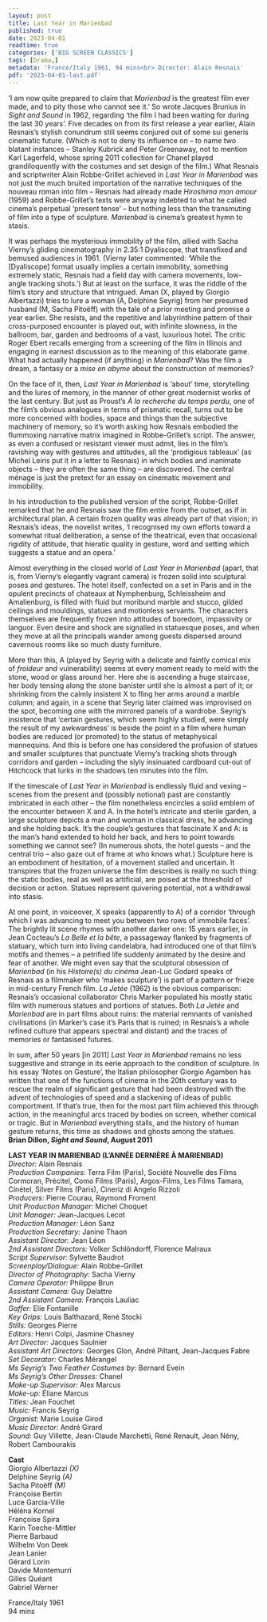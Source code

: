 ```yaml
---
layout: post
title: Last Year in Marienbad
published: true
date: 2023-04-01
readtime: true
categories: ['BIG SCREEN CLASSICS']
tags: [Drama,]
metadata: 'France/Italy 1961, 94 mins<br> Director: Alain Resnais'
pdf: '2023-04-01-last.pdf'
---
```


‘I am now quite prepared to claim that _Marienbad_ is the greatest film ever made, and to pity those who cannot see it.’ So wrote Jacques Brunius in _Sight and Sound_ in 1962, regarding ‘the film I had been waiting for during the last 30 years’. Five decades on from its first release a year earlier, Alain Resnais’s stylish conundrum still seems conjured out of some sui generis cinematic future. (Which is not to deny its influence on – to name two blatant instances – Stanley Kubrick and Peter Greenaway, not to mention Karl Lagerfeld, whose spring 2011 collection for Chanel played grandiloquently with the costumes and set design of the film.) What Resnais and scriptwriter Alain Robbe-Grillet achieved in _Last Year in Marienbad_ was not just the much bruited importation of the narrative techniques of the nouveau roman into film – Resnais had already made _Hiroshima mon amour_ (1959) and Robbe-Grillet’s texts were anyway indebted to what he called cinema’s perpetual ‘present tense’ – but nothing less than the transmuting of film into a type of sculpture. _Marienbad_ is cinema’s greatest hymn to stasis.

It was perhaps the mysterious immobility of the film, allied with Sacha Vierny’s gliding cinematography in 2.35:1 Dyaliscope, that transfixed and bemused audiences in 1961. (Vierny later commented: ‘While the [Dyaliscope] format usually implies a certain immobility, something extremely static, Resnais had a field day with camera movements, low-angle tracking shots.’) But at least on the surface, it was the riddle of the film’s story and structure that intrigued. Aman (X, played by Giorgio Albertazzi) tries to lure a woman (A, Delphine Seyrig) from her presumed husband (M, Sacha Pitoëff) with the tale of a prior meeting and promise a year earlier. She resists, and the repetitive and labyrinthine pattern of their cross-purposed encounter is played out, with infinite slowness, in the ballroom, bar, garden and bedrooms of a vast, luxurious hotel. The critic Roger Ebert recalls emerging from a screening of the film in Illinois and engaging in earnest discussion as to the meaning of this elaborate game. What had actually happened (if anything) in _Marienbad_? Was the film a dream, a fantasy or a _mise en abyme_ about the construction of memories?

On the face of it, then, _Last Year in Marienbad_ is ‘about’ time, storytelling and the lures of memory, in the manner of other great modernist works of the last century. But just as Proust’s _À la recherche du temps perdu_, one of the film’s obvious analogues in terms of prismatic recall, turns out to be more concerned with bodies, space and things than the subjective machinery of memory, so it’s worth asking how Resnais embodied the flummoxing narrative matrix imagined in Robbe-Grillet’s script. The answer, as even a confused or resistant viewer must admit, lies in the film’s ravishing way with gestures and attitudes, all the ‘prodigious tableaux’ (as Michel Leiris put it in a letter to Resnais) in which bodies and inanimate objects – they are often the same thing – are discovered. The central ménage is just the pretext for an essay on cinematic movement and immobility.

In his introduction to the published version of the script, Robbe-Grillet remarked that he and Resnais saw the film entire from the outset, as if in architectural plan. A certain frozen quality was already part of that vision; in Resnais’s ideas, the novelist writes, ‘I recognised my own efforts toward a somewhat ritual deliberation, a sense of the theatrical, even that occasional rigidity of attitude, that hieratic quality in gesture, word and setting which suggests a statue and an opera.’

Almost everything in the closed world of _Last Year in Marienbad_ (apart, that is, from Vierny’s elegantly vagrant camera) is frozen solid into sculptural poses and gestures. The hotel itself, confected on a set in Paris and in the opulent precincts of chateaux at Nymphenburg, Schleissheim and Amalienburg, is filled with fluid but moribund marble and stucco, gilded ceilings and mouldings, statues and motionless servants. The characters themselves are frequently frozen into attitudes of boredom, impassivity or languor. Even desire and shock are signalled in statuesque poses, and when they move at all the principals wander among guests dispersed around cavernous rooms like so much dusty furniture.

More than this, A (played by Seyrig with a delicate and faintly comical mix of _froideur_ and vulnerability) seems at every moment ready to meld with the stone, wood or glass around her. Here she is ascending a huge staircase, her body tensing along the stone banister until she is almost a part of it; or shrinking from the calmly insistent X to fling her arms around a marble column; and again, in a scene that Seyrig later claimed was improvised on the spot, becoming one with the mirrored panels of a wardrobe. Seyrig’s insistence that ‘certain gestures, which seem highly studied, were simply the result of my awkwardness’ is beside the point in a film where human bodies are reduced (or promoted) to the status of metaphysical mannequins. And this is before one has considered the profusion of statues and smaller sculptures that punctuate Vierny’s tracking shots through corridors and garden – including the slyly insinuated cardboard cut-out of Hitchcock that lurks in the shadows ten minutes into the film.

If the timescale of _Last Year in Marienbad_ is endlessly fluid and vexing – scenes from the present and (possibly notional) past are constantly imbricated in each other – the film nonetheless encircles a solid emblem of the encounter between X and A. In the hotel’s intricate and sterile garden, a large sculpture depicts a man and woman in classical dress, he advancing and she holding back. It’s the couple’s gestures that fascinate X and A: is the man’s hand extended to hold her back, and hers to point towards something we cannot see? (In numerous shots, the hotel guests – and the central trio – also gaze out of frame at who knows what.) Sculpture here is an embodiment of hesitation, of a movement stalled and uncertain. It transpires that the frozen universe the film describes is really no such thing: the static bodies, real as well as artificial, are poised at the threshold of decision or action. Statues represent quivering potential, not a withdrawal into stasis.

At one point, in voiceover, X speaks (apparently to A) of a corridor ‘through which I was advancing to meet you between two rows of immobile faces’. The brightly lit scene rhymes with another darker one: 15 years earlier, in Jean Cocteau’s _La Belle et la bête_, a passageway flanked by fragments of statuary, which turn into living candelabra, had introduced one of that film’s motifs and themes – a petrified life suddenly animated by the desire and fear of another. We might even say that the sculptural obsession of _Marienbad_ (in his _Histoire(s) du cinéma_ Jean-Luc Godard speaks of Resnais as a filmmaker who ‘makes sculpture’) is part of a pattern or frieze in mid-century French film. _La Jetée_ (1962) is the obvious comparison: Resnais’s occasional collaborator Chris Marker populated his mostly static film with numerous statues and portions of statues. Both _La Jetée_ and _Marienbad_ are in part films about ruins: the material remnants of vanished civilisations (in Marker’s case it’s Paris that is ruined; in Resnais’s a whole refined culture that appears spectral and distant) and the traces of memories or fantasised futures.

In sum, after 50 years [in 2011] _Last Year in Marienbad_ remains no less suggestive and strange in its eerie approach to the condition of sculpture. In his essay ‘Notes on Gesture’, the Italian philosopher Giorgio Agamben has written that one of the functions of cinema in the 20th century was to rescue the realm of significant gesture that had been destroyed with the advent of technologies of speed and a slackening of ideas of public comportment. If that’s true, then for the most part film achieved this through action, in the meaningful arcs traced by bodies on screen, whether comical or tragic. But in _Marienbad_ everything stalls, and the history of human gesture returns, this time as shadows and ghosts among the statues.  
**Brian Dillon, _Sight and Sound_, August 2011**  

**LAST YEAR IN MARIENBAD (L’ANNÉE DERNIÈRE À MARIENBAD)**  
_Director:_ Alain Resnais  
_Production Companies:_ Terra Film (Paris), Société Nouvelle des Films Cormoran, Précitel, Como Films (Paris), Argos-Films, Les Films Tamara, Cinétel, Silver Films (Paris), Cineriz di Angelo Rizzoli  
_Producers:_ Pierre Courau, Raymond Froment  
_Unit Production Manager:_ Michel Choquet  
_Unit Manager:_ Jean-Jacques Lecot  
_Production Manager:_ Léon Sanz  
_Production Secretary:_ Janine Thaon  
_Assistant Director:_ Jean Léon  
_2nd Assistant Directors:_ Volker Schlöndorff, Florence Malraux  
_Script Supervisor:_ Sylvette Baudrot  
_Screenplay/Dialogue:_ Alain Robbe-Grillet  
_Director of Photography:_ Sacha Vierny  
_Camera Operator:_ Philippe Brun  
_Assistant Camera:_ Guy Delattre  
_2nd Assistant Camera:_ François Lauliac  
_Gaffer:_ Elie Fontanille  
_Key Grips:_ Louis Balthazard, René Stocki  
_Stills:_ Georges Pierre  
_Editors:_ Henri Colpi, Jasmine Chasney  
_Art Director:_ Jacques Saulnier  
_Assistant Art Directors:_ Georges Glon, André Piltant, Jean-Jacques Fabre  
_Set Decorator:_ Charles Mérangel  
_Ms Seyrig’s Two Feather Costumes by:_ Bernard Evein  
_Ms Seyrig’s Other Dresses:_ Chanel  
_Make-up Supervisor:_ Alex Marcus  
_Make-up:_ Éliane Marcus  
_Titles:_ Jean Fouchet  
_Music:_ Francis Seyrig  
_Organist:_ Marie Louise Girod  
_Music Director:_ André Girard  
_Sound:_ Guy Villette, Jean-Claude Marchetti, René Renault, Jean Nény, Robert Cambourakis  

**Cast**  
Giorgio Albertazzi _(X)_  
Delphine Seyrig _(A)_  
Sacha Pitoëff _(M)_  
Françoise Bertin  
Luce Garcia-Ville  
Héléna Kornel  
Françoise Spira  
Karin Toeche-Mittler  
Pierre Barbaud  
Wilhelm Von Deek  
Jean Lanier  
Gérard Lorin  
Davide Montemurri  
Gilles Quéant  
Gabriel Werner  

France/Italy 1961  
94 mins  
<!--stackedit_data:
eyJoaXN0b3J5IjpbMTQ0MDgwMjEzNV19
-->